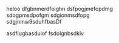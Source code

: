 heloo
dfgbnmerdfoighn
dsfpogjmefopdmg\
sdogpmsdpofgm
sdgionmsdfopg\
sdgjnmw9sduhfbasDf

asdfiugbasduiof
fsdolgnbsdklv